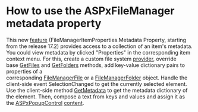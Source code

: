 # How to use the ASPxFileManager metadata property


<p>This new <a href="https://documentation.devexpress.com/AspNet/DevExpress.Web.FileManagerItemProperties.Metadata.property">feature</a> (FileManagerItemProperties.Metadata Property, starting from the release 17.2) provides access to a collection of an item's metadata. You could view metadata by clicked "Properties" in the corresponding item context menu. For this, create a custom file system <a href="https://documentation.devexpress.com/AspNet/9907/ASP-NET-WebForms-Controls/File-Management/File-Manager/Concepts/File-System-Providers/Custom-File-System-Provider">provider</a>, override base <a href="https://documentation.devexpress.com/AspNet/DevExpress.Web.FileSystemProviderBase.GetFiles.method">GetFiles</a> and <a href="https://documentation.devexpress.com/AspNet/DevExpress.Web.FileSystemProviderBase.GetFolders.method">GetFolders</a> methods, add key-value dictionary pairs to properties of a corresponding <a href="https://documentation.devexpress.com/AspNet/DevExpress.Web.FileManagerFile..ctor(gUlFIw)">FileManagerFile</a> or a <a href="https://documentation.devexpress.com/AspNet/DevExpress.Web.FileManagerFolder..ctor(gUlFIw)">FileManagerFolder</a> object. Handle the client-side event SelectionChanged to get the currently selected element. Use the client-side method <a href="https://documentation.devexpress.com/AspNet/DevExpress.Web.Scripts.ASPxClientFileManagerItem.GetMetadata.method">GetMetadata</a> to get the metadata dictionary of the element. Then, compose a text from keys and values and assign it as the <a href="https://documentation.devexpress.com/AspNet/DevExpress.Web.ASPxPopupControl.class">ASPxPopupControl</a> <a href="https://documentation.devexpress.com/AspNet/DevExpress.Web.Scripts.ASPxClientPopupControlBase.SetContentHtml.method">content</a>.</p>

<br/>



